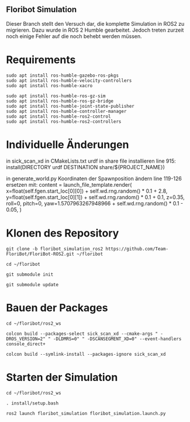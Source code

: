 
## Floribot Simulation

Dieser Branch stellt den Versuch dar, die komplette Simulation in ROS2 zu migrieren. Dazu wurde in ROS 2 Humble gearbeitet.
Jedoch treten zurzeit noch einige Fehler auf die noch behebt werden müssen.

# Requirements
```
sudo apt install ros-humble-gazebo-ros-pkgs
sudo apt install ros-humble-velocity-controllers
sudo apt install ros-humble-xacro

sudo apt install ros-humble-ros-gz-sim
sudo apt install ros-humble-ros-gz-bridge
sudo apt install ros-humble-joint-state-publisher
sudo apt install ros-humble-controller-manager
sudo apt install ros-humble-ros2-control
sudo apt install ros-humble-ros2-controllers
```
# Individuelle Änderungen
in sick_scan_xd in CMakeLists.txt urdf in share file installieren
line 915: install(DIRECTORY urdf DESTINATION share/${PROJECT_NAME})


in generate_world.py Koordinaten der Spawnposition ändern
line 119-126 ersetzen mit:
      content = launch_file_template.render(
          x=float(self.fgen.start_loc[0][0]) + self.wd.rng.random() * 0.1 + 2.8,
          y=float(self.fgen.start_loc[0][1]) + self.wd.rng.random() * 0.1 + 0.1,
          z=0.35,
          roll=0,
          pitch=0,
          yaw=1.5707963267948966 + self.wd.rng.random() * 0.1 - 0.05,
      )
      
# Klonen des Repository
```
git clone -b floribot_simulation_ros2 https://github.com/Team-FloriBot/FloriBot-ROS2.git ~/floribot
```
```
cd ~/floribot
```
```
git submodule init
```
```
git submodule update
```

# Bauen der Packages
```
cd ~/floribot/ros2_ws
```
```
colcon build --packages-select sick_scan_xd --cmake-args " -DROS_VERSION=2" " -DLDMRS=0" " -DSCANSEGMENT_XD=0" --event-handlers console_direct+
```
```
colcon build --symlink-install --packages-ignore sick_scan_xd
```

# Starten der Simulation
```
cd ~/floribot/ros2_ws
```
```
. install/setup.bash
```
```
ros2 launch floribot_simulation floribot_simulation.launch.py
```



